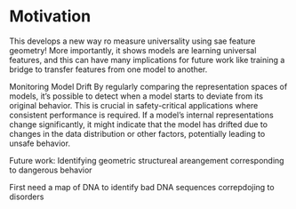 # Motivation

This develops a new way ro measure universality using sae feature geometry! More importantly, it shows models are learning universal features, and this can have many implications for future work like training a bridge to transfer features from one model to another.

Monitoring Model Drift
By regularly comparing the representation spaces of models, it’s possible to detect when a model starts to deviate from its original behavior. This is crucial in safety-critical applications where consistent performance is required. If a model’s internal representations change significantly, it might indicate that the model has drifted due to changes in the data distribution or other factors, potentially leading to unsafe behavior.

Future work:
Identifying geometric structureal areangement corresponding to dangerous behavior

First need a map of DNA to identify bad DNA sequences correpdojing to disorders